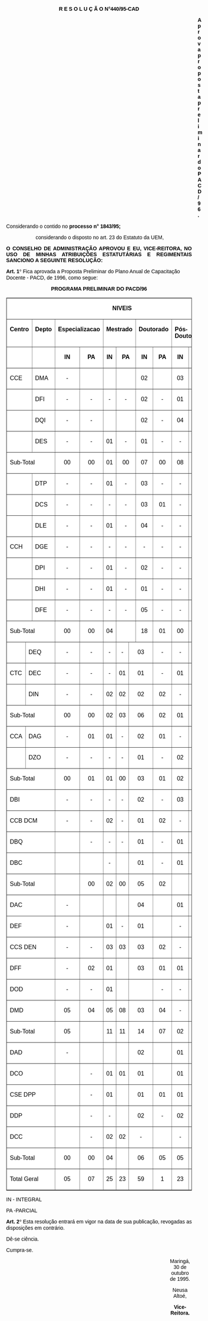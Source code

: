 <BODY TEXT="#000000">

<B><FONT FACE="Arial"><P ALIGN="CENTER">R E S O L U &Ccedil; &Atilde; O N°440/95-CAD</P>
</B><DIR>
<DIR>
<DIR>
<DIR>
<DIR>
<DIR>
<DIR>
<DIR>
<DIR>
<DIR>
<DIR>
<DIR>
<DIR>

<B><P>Aprova proposta preliminar do PACD/96.</P>
</B></DIR>
</DIR>
</DIR>
</DIR>
</DIR>
</DIR>
</DIR>
</DIR>
</DIR>
</DIR>
</DIR>
</DIR>
</DIR>

<P>Considerando o contido no <B>processo n° 1843/95; </P><DIR>
<DIR>

</B><P>considerando o disposto no art. 23 do Estatuto da UEM,</P>
</DIR>
</DIR>

<B><P ALIGN="JUSTIFY">O CONSELHO DE ADMINISTRA&Ccedil;&Atilde;O APROVOU E EU, VICE-REITORA, NO USO DE MINHAS ATRIBUI&Ccedil;&Otilde;ES ESTATUT&Aacute;RIAS E REGIMENTAIS SANCIONO A SEGUINTE RESOLU&Ccedil;&Atilde;O:</P>
</B>
<B><P>Art. 1<FONT FACE="Symbol">&#176;</FONT>
</B> Fica aprovada  a Proposta Preliminar do Plano Anual de Capacita&ccedil;&atilde;o Docente - PACD, de 1996, como segue: </P>

<B><P ALIGN="CENTER">PROGRAMA PRELIMINAR DO PACD/96</P>
</B><P ALIGN="CENTER"></P></FONT>
<TABLE BORDER CELLSPACING=1 WIDTH=583>
<TR><TD VALIGN="TOP" COLSPAN=14 BGCOLOR="#ffffff">
<B><FONT FACE="Arial"><P ALIGN="CENTER">NIVEIS</B></FONT></TD>
</TR>
<TR><TD WIDTH="10%" VALIGN="TOP" COLSPAN=2 BGCOLOR="#ffffff">
<B><FONT FACE="Arial" SIZE=3><P>Centro</B></FONT></TD>
<TD WIDTH="8%" VALIGN="TOP" BGCOLOR="#ffffff">
<B><FONT FACE="Arial" SIZE=3><P>Depto</B></FONT></TD>
<TD WIDTH="20%" VALIGN="TOP" COLSPAN=2 BGCOLOR="#ffffff">
<B><FONT FACE="Arial" SIZE=3><P>Especializacao</B></FONT></TD>
<TD WIDTH="13%" VALIGN="TOP" COLSPAN=3 BGCOLOR="#ffffff">
<B><FONT FACE="Arial" SIZE=3><P>Mestrado</B></FONT></TD>
<TD WIDTH="14%" VALIGN="TOP" COLSPAN=2 BGCOLOR="#ffffff">
<B><FONT FACE="Arial" SIZE=3><P>Doutorado</B></FONT></TD>
<TD WIDTH="20%" VALIGN="TOP" COLSPAN=2 BGCOLOR="#ffffff">
<B><FONT FACE="Arial" SIZE=3><P>P&oacute;s-Doutorado</B></FONT></TD>
<TD WIDTH="16%" VALIGN="TOP" COLSPAN=2 BGCOLOR="#ffffff">
<B><FONT FACE="Arial" SIZE=3><P>Total Geral</B></FONT></TD>
</TR>
<TR><TD WIDTH="10%" VALIGN="TOP" COLSPAN=2 BGCOLOR="#ffffff">&nbsp;</TD>
<TD WIDTH="8%" VALIGN="TOP" BGCOLOR="#ffffff">&nbsp;</TD>
<TD WIDTH="11%" VALIGN="TOP" BGCOLOR="#ffffff">
<B><FONT FACE="Arial"><P ALIGN="CENTER">IN</B></FONT></TD>
<TD WIDTH="9%" VALIGN="TOP" BGCOLOR="#ffffff">
<B><FONT FACE="Arial"><P ALIGN="CENTER">PA</B></FONT></TD>
<TD WIDTH="7%" VALIGN="TOP" BGCOLOR="#ffffff">
<B><FONT FACE="Arial"><P ALIGN="CENTER">IN</B></FONT></TD>
<TD WIDTH="6%" VALIGN="TOP" COLSPAN=2 BGCOLOR="#ffffff">
<B><FONT FACE="Arial"><P ALIGN="CENTER">PA</B></FONT></TD>
<TD WIDTH="7%" VALIGN="TOP" BGCOLOR="#ffffff">
<B><FONT FACE="Arial"><P ALIGN="CENTER">IN</B></FONT></TD>
<TD WIDTH="7%" VALIGN="TOP" BGCOLOR="#ffffff">
<B><FONT FACE="Arial"><P ALIGN="CENTER">PA</B></FONT></TD>
<TD WIDTH="9%" VALIGN="TOP" BGCOLOR="#ffffff">
<B><FONT FACE="Arial"><P ALIGN="CENTER">IN</B></FONT></TD>
<TD WIDTH="10%" VALIGN="TOP" BGCOLOR="#ffffff">
<B><FONT FACE="Arial"><P ALIGN="CENTER">PA</B></FONT></TD>
<TD WIDTH="7%" VALIGN="TOP" BGCOLOR="#ffffff">
<B><FONT FACE="Arial"><P ALIGN="CENTER">IN</B></FONT></TD>
<TD WIDTH="9%" VALIGN="TOP" BGCOLOR="#ffffff">
<B><FONT FACE="Arial"><P ALIGN="CENTER">PA</B></FONT></TD>
</TR>
<TR><TD WIDTH="10%" VALIGN="TOP" COLSPAN=2 BGCOLOR="#ffffff">
<FONT FACE="Arial"><P>CCE</FONT></TD>
<TD WIDTH="8%" VALIGN="TOP" BGCOLOR="#ffffff">
<FONT FACE="Arial"><P>DMA</FONT></TD>
<TD WIDTH="11%" VALIGN="TOP" BGCOLOR="#ffffff">
<FONT FACE="Arial"><P ALIGN="CENTER">-</FONT></TD>
<TD WIDTH="9%" VALIGN="TOP" BGCOLOR="#ffffff">&nbsp;</TD>
<TD WIDTH="7%" VALIGN="TOP" BGCOLOR="#ffffff">&nbsp;</TD>
<TD WIDTH="6%" VALIGN="TOP" COLSPAN=2 BGCOLOR="#ffffff">&nbsp;</TD>
<TD WIDTH="7%" VALIGN="TOP" BGCOLOR="#ffffff">
<FONT FACE="Arial"><P ALIGN="CENTER">02</FONT></TD>
<TD WIDTH="7%" VALIGN="TOP" BGCOLOR="#ffffff">&nbsp;</TD>
<TD WIDTH="9%" VALIGN="TOP" BGCOLOR="#ffffff">
<FONT FACE="Arial"><P ALIGN="CENTER">03</FONT></TD>
<TD WIDTH="10%" VALIGN="TOP" BGCOLOR="#ffffff">
<FONT FACE="Arial"><P ALIGN="CENTER">-</FONT></TD>
<TD WIDTH="7%" VALIGN="TOP" BGCOLOR="#ffffff">
<FONT FACE="Arial"><P ALIGN="CENTER">05</FONT></TD>
<TD WIDTH="9%" VALIGN="TOP" BGCOLOR="#ffffff">
<FONT FACE="Arial"><P ALIGN="CENTER">-</FONT></TD>
</TR>
<TR><TD WIDTH="10%" VALIGN="TOP" COLSPAN=2 BGCOLOR="#ffffff">&nbsp;</TD>
<TD WIDTH="8%" VALIGN="TOP" BGCOLOR="#ffffff">
<FONT FACE="Arial"><P>DFI</FONT></TD>
<TD WIDTH="11%" VALIGN="TOP" BGCOLOR="#ffffff">
<FONT FACE="Arial"><P ALIGN="CENTER">-</FONT></TD>
<TD WIDTH="9%" VALIGN="TOP" BGCOLOR="#ffffff">
<FONT FACE="Arial"><P ALIGN="CENTER">-</FONT></TD>
<TD WIDTH="7%" VALIGN="TOP" BGCOLOR="#ffffff">
<FONT FACE="Arial"><P ALIGN="CENTER">-</FONT></TD>
<TD WIDTH="6%" VALIGN="TOP" COLSPAN=2 BGCOLOR="#ffffff">
<FONT FACE="Arial"><P ALIGN="CENTER">-</FONT></TD>
<TD WIDTH="7%" VALIGN="TOP" BGCOLOR="#ffffff">
<FONT FACE="Arial"><P ALIGN="CENTER">02</FONT></TD>
<TD WIDTH="7%" VALIGN="TOP" BGCOLOR="#ffffff">
<FONT FACE="Arial"><P ALIGN="CENTER">-</FONT></TD>
<TD WIDTH="9%" VALIGN="TOP" BGCOLOR="#ffffff">
<FONT FACE="Arial"><P ALIGN="CENTER">01</FONT></TD>
<TD WIDTH="10%" VALIGN="TOP" BGCOLOR="#ffffff">
<FONT FACE="Arial"><P ALIGN="CENTER">-</FONT></TD>
<TD WIDTH="7%" VALIGN="TOP" BGCOLOR="#ffffff">
<FONT FACE="Arial"><P ALIGN="CENTER">03</FONT></TD>
<TD WIDTH="9%" VALIGN="TOP" BGCOLOR="#ffffff">
<FONT FACE="Arial"><P ALIGN="CENTER">-</FONT></TD>
</TR>
<TR><TD WIDTH="10%" VALIGN="TOP" COLSPAN=2 BGCOLOR="#ffffff">&nbsp;</TD>
<TD WIDTH="8%" VALIGN="TOP" BGCOLOR="#ffffff">
<FONT FACE="Arial"><P>DQI</FONT></TD>
<TD WIDTH="11%" VALIGN="TOP" BGCOLOR="#ffffff">
<FONT FACE="Arial"><P ALIGN="CENTER">-</FONT></TD>
<TD WIDTH="9%" VALIGN="TOP" BGCOLOR="#ffffff">
<FONT FACE="Arial"><P ALIGN="CENTER">-</FONT></TD>
<TD WIDTH="7%" VALIGN="TOP" BGCOLOR="#ffffff">&nbsp;</TD>
<TD WIDTH="6%" VALIGN="TOP" COLSPAN=2 BGCOLOR="#ffffff">&nbsp;</TD>
<TD WIDTH="7%" VALIGN="TOP" BGCOLOR="#ffffff">
<FONT FACE="Arial"><P ALIGN="CENTER">02</FONT></TD>
<TD WIDTH="7%" VALIGN="TOP" BGCOLOR="#ffffff">
<FONT FACE="Arial"><P ALIGN="CENTER">-</FONT></TD>
<TD WIDTH="9%" VALIGN="TOP" BGCOLOR="#ffffff">
<FONT FACE="Arial"><P ALIGN="CENTER">04</FONT></TD>
<TD WIDTH="10%" VALIGN="TOP" BGCOLOR="#ffffff">
<FONT FACE="Arial"><P ALIGN="CENTER">-</FONT></TD>
<TD WIDTH="7%" VALIGN="TOP" BGCOLOR="#ffffff">
<FONT FACE="Arial"><P ALIGN="CENTER">06</FONT></TD>
<TD WIDTH="9%" VALIGN="TOP" BGCOLOR="#ffffff">
<FONT FACE="Arial"><P ALIGN="CENTER">-</FONT></TD>
</TR>
<TR><TD WIDTH="10%" VALIGN="TOP" COLSPAN=2 BGCOLOR="#ffffff">&nbsp;</TD>
<TD WIDTH="8%" VALIGN="TOP" BGCOLOR="#ffffff">
<FONT FACE="Arial"><P>DES</FONT></TD>
<TD WIDTH="11%" VALIGN="TOP" BGCOLOR="#ffffff">
<FONT FACE="Arial"><P ALIGN="CENTER">-</FONT></TD>
<TD WIDTH="9%" VALIGN="TOP" BGCOLOR="#ffffff">
<FONT FACE="Arial"><P ALIGN="CENTER">-</FONT></TD>
<TD WIDTH="7%" VALIGN="TOP" BGCOLOR="#ffffff">
<FONT FACE="Arial"><P ALIGN="CENTER">01</FONT></TD>
<TD WIDTH="6%" VALIGN="TOP" COLSPAN=2 BGCOLOR="#ffffff">
<FONT FACE="Arial"><P ALIGN="CENTER">-</FONT></TD>
<TD WIDTH="7%" VALIGN="TOP" BGCOLOR="#ffffff">
<FONT FACE="Arial"><P ALIGN="CENTER">01</FONT></TD>
<TD WIDTH="7%" VALIGN="TOP" BGCOLOR="#ffffff">
<FONT FACE="Arial"><P ALIGN="CENTER">-</FONT></TD>
<TD WIDTH="9%" VALIGN="TOP" BGCOLOR="#ffffff">
<FONT FACE="Arial"><P ALIGN="CENTER">-</FONT></TD>
<TD WIDTH="10%" VALIGN="TOP" BGCOLOR="#ffffff">
<FONT FACE="Arial"><P ALIGN="CENTER">-</FONT></TD>
<TD WIDTH="7%" VALIGN="TOP" BGCOLOR="#ffffff">
<FONT FACE="Arial"><P ALIGN="CENTER">02</FONT></TD>
<TD WIDTH="9%" VALIGN="TOP" BGCOLOR="#ffffff">
<FONT FACE="Arial"><P ALIGN="CENTER">-</FONT></TD>
</TR>
<TR><TD WIDTH="18%" VALIGN="TOP" COLSPAN=3 BGCOLOR="#ffffff">
<FONT FACE="Arial"><P>Sub-Total</FONT></TD>
<TD WIDTH="11%" VALIGN="TOP" BGCOLOR="#ffffff">
<FONT FACE="Arial"><P ALIGN="CENTER">00</FONT></TD>
<TD WIDTH="9%" VALIGN="TOP" BGCOLOR="#ffffff">
<FONT FACE="Arial"><P ALIGN="CENTER">00</FONT></TD>
<TD WIDTH="7%" VALIGN="TOP" BGCOLOR="#ffffff">
<FONT FACE="Arial"><P ALIGN="CENTER">01</FONT></TD>
<TD WIDTH="6%" VALIGN="TOP" COLSPAN=2 BGCOLOR="#ffffff">
<FONT FACE="Arial"><P ALIGN="CENTER">00</FONT></TD>
<TD WIDTH="7%" VALIGN="TOP" BGCOLOR="#ffffff">
<FONT FACE="Arial"><P ALIGN="CENTER">07</FONT></TD>
<TD WIDTH="7%" VALIGN="TOP" BGCOLOR="#ffffff">
<FONT FACE="Arial"><P ALIGN="CENTER">00</FONT></TD>
<TD WIDTH="9%" VALIGN="TOP" BGCOLOR="#ffffff">
<FONT FACE="Arial"><P ALIGN="CENTER">08</FONT></TD>
<TD WIDTH="10%" VALIGN="TOP" BGCOLOR="#ffffff">
<FONT FACE="Arial"><P ALIGN="CENTER">00</FONT></TD>
<TD WIDTH="7%" VALIGN="TOP" BGCOLOR="#ffffff">
<FONT FACE="Arial"><P ALIGN="CENTER">16</FONT></TD>
<TD WIDTH="9%" VALIGN="TOP" BGCOLOR="#ffffff">
<FONT FACE="Arial"><P ALIGN="CENTER">00</FONT></TD>
</TR>
<TR><TD WIDTH="10%" VALIGN="TOP" COLSPAN=2 BGCOLOR="#ffffff">&nbsp;</TD>
<TD WIDTH="8%" VALIGN="TOP" BGCOLOR="#ffffff">
<FONT FACE="Arial"><P>DTP</FONT></TD>
<TD WIDTH="11%" VALIGN="TOP" BGCOLOR="#ffffff">
<FONT FACE="Arial"><P ALIGN="CENTER">-</FONT></TD>
<TD WIDTH="9%" VALIGN="TOP" BGCOLOR="#ffffff">
<FONT FACE="Arial"><P ALIGN="CENTER">-</FONT></TD>
<TD WIDTH="7%" VALIGN="TOP" BGCOLOR="#ffffff">
<FONT FACE="Arial"><P ALIGN="CENTER">01</FONT></TD>
<TD WIDTH="6%" VALIGN="TOP" COLSPAN=2 BGCOLOR="#ffffff">
<FONT FACE="Arial"><P ALIGN="CENTER">-</FONT></TD>
<TD WIDTH="7%" VALIGN="TOP" BGCOLOR="#ffffff">
<FONT FACE="Arial"><P ALIGN="CENTER">03</FONT></TD>
<TD WIDTH="7%" VALIGN="TOP" BGCOLOR="#ffffff">
<FONT FACE="Arial"><P ALIGN="CENTER">-</FONT></TD>
<TD WIDTH="9%" VALIGN="TOP" BGCOLOR="#ffffff">
<FONT FACE="Arial"><P ALIGN="CENTER">-</FONT></TD>
<TD WIDTH="10%" VALIGN="TOP" BGCOLOR="#ffffff">
<FONT FACE="Arial"><P ALIGN="CENTER">-</FONT></TD>
<TD WIDTH="7%" VALIGN="TOP" BGCOLOR="#ffffff">
<FONT FACE="Arial"><P ALIGN="CENTER">04</FONT></TD>
<TD WIDTH="9%" VALIGN="TOP" BGCOLOR="#ffffff">
<FONT FACE="Arial"><P ALIGN="CENTER">-</FONT></TD>
</TR>
<TR><TD WIDTH="10%" VALIGN="TOP" COLSPAN=2 BGCOLOR="#ffffff">&nbsp;</TD>
<TD WIDTH="8%" VALIGN="TOP" BGCOLOR="#ffffff">
<FONT FACE="Arial"><P>DCS</FONT></TD>
<TD WIDTH="11%" VALIGN="TOP" BGCOLOR="#ffffff">
<FONT FACE="Arial"><P ALIGN="CENTER">-</FONT></TD>
<TD WIDTH="9%" VALIGN="TOP" BGCOLOR="#ffffff">
<FONT FACE="Arial"><P ALIGN="CENTER">-</FONT></TD>
<TD WIDTH="7%" VALIGN="TOP" BGCOLOR="#ffffff">
<FONT FACE="Arial"><P ALIGN="CENTER">-</FONT></TD>
<TD WIDTH="6%" VALIGN="TOP" COLSPAN=2 BGCOLOR="#ffffff">
<FONT FACE="Arial"><P ALIGN="CENTER">-</FONT></TD>
<TD WIDTH="7%" VALIGN="TOP" BGCOLOR="#ffffff">
<FONT FACE="Arial"><P ALIGN="CENTER">03</FONT></TD>
<TD WIDTH="7%" VALIGN="TOP" BGCOLOR="#ffffff">
<FONT FACE="Arial"><P ALIGN="CENTER">01</FONT></TD>
<TD WIDTH="9%" VALIGN="TOP" BGCOLOR="#ffffff">
<FONT FACE="Arial"><P ALIGN="CENTER">-</FONT></TD>
<TD WIDTH="10%" VALIGN="TOP" BGCOLOR="#ffffff">
<FONT FACE="Arial"><P ALIGN="CENTER">-</FONT></TD>
<TD WIDTH="7%" VALIGN="TOP" BGCOLOR="#ffffff">
<FONT FACE="Arial"><P ALIGN="CENTER">03</FONT></TD>
<TD WIDTH="9%" VALIGN="TOP" BGCOLOR="#ffffff">
<FONT FACE="Arial"><P ALIGN="CENTER">01</FONT></TD>
</TR>
<TR><TD WIDTH="10%" VALIGN="TOP" COLSPAN=2 BGCOLOR="#ffffff">&nbsp;</TD>
<TD WIDTH="8%" VALIGN="TOP" BGCOLOR="#ffffff">
<FONT FACE="Arial"><P>DLE</FONT></TD>
<TD WIDTH="11%" VALIGN="TOP" BGCOLOR="#ffffff">
<FONT FACE="Arial"><P ALIGN="CENTER">-</FONT></TD>
<TD WIDTH="9%" VALIGN="TOP" BGCOLOR="#ffffff">
<FONT FACE="Arial"><P ALIGN="CENTER">-</FONT></TD>
<TD WIDTH="7%" VALIGN="TOP" BGCOLOR="#ffffff">
<FONT FACE="Arial"><P ALIGN="CENTER">01</FONT></TD>
<TD WIDTH="6%" VALIGN="TOP" COLSPAN=2 BGCOLOR="#ffffff">
<FONT FACE="Arial"><P ALIGN="CENTER">-</FONT></TD>
<TD WIDTH="7%" VALIGN="TOP" BGCOLOR="#ffffff">
<FONT FACE="Arial"><P ALIGN="CENTER">04</FONT></TD>
<TD WIDTH="7%" VALIGN="TOP" BGCOLOR="#ffffff">
<FONT FACE="Arial"><P ALIGN="CENTER">-</FONT></TD>
<TD WIDTH="9%" VALIGN="TOP" BGCOLOR="#ffffff">
<FONT FACE="Arial"><P ALIGN="CENTER">-</FONT></TD>
<TD WIDTH="10%" VALIGN="TOP" BGCOLOR="#ffffff">
<FONT FACE="Arial"><P ALIGN="CENTER">-</FONT></TD>
<TD WIDTH="7%" VALIGN="TOP" BGCOLOR="#ffffff">
<FONT FACE="Arial"><P ALIGN="CENTER">05</FONT></TD>
<TD WIDTH="9%" VALIGN="TOP" BGCOLOR="#ffffff">
<FONT FACE="Arial"><P ALIGN="CENTER">-</FONT></TD>
</TR>
<TR><TD WIDTH="10%" VALIGN="TOP" COLSPAN=2 BGCOLOR="#ffffff">
<FONT FACE="Arial"><P>CCH</FONT></TD>
<TD WIDTH="8%" VALIGN="TOP" BGCOLOR="#ffffff">
<FONT FACE="Arial"><P>DGE</FONT></TD>
<TD WIDTH="11%" VALIGN="TOP" BGCOLOR="#ffffff">
<FONT FACE="Arial"><P ALIGN="CENTER">-</FONT></TD>
<TD WIDTH="9%" VALIGN="TOP" BGCOLOR="#ffffff">
<FONT FACE="Arial"><P ALIGN="CENTER">-</FONT></TD>
<TD WIDTH="7%" VALIGN="TOP" BGCOLOR="#ffffff">
<FONT FACE="Arial"><P ALIGN="CENTER">-</FONT></TD>
<TD WIDTH="6%" VALIGN="TOP" COLSPAN=2 BGCOLOR="#ffffff">
<FONT FACE="Arial"><P ALIGN="CENTER">-</FONT></TD>
<TD WIDTH="7%" VALIGN="TOP" BGCOLOR="#ffffff">
<FONT FACE="Arial"><P ALIGN="CENTER">-</FONT></TD>
<TD WIDTH="7%" VALIGN="TOP" BGCOLOR="#ffffff">
<FONT FACE="Arial"><P ALIGN="CENTER">-</FONT></TD>
<TD WIDTH="9%" VALIGN="TOP" BGCOLOR="#ffffff">
<FONT FACE="Arial"><P ALIGN="CENTER">-</FONT></TD>
<TD WIDTH="10%" VALIGN="TOP" BGCOLOR="#ffffff">
<FONT FACE="Arial"><P ALIGN="CENTER">-</FONT></TD>
<TD WIDTH="7%" VALIGN="TOP" BGCOLOR="#ffffff">
<FONT FACE="Arial"><P ALIGN="CENTER">-</FONT></TD>
<TD WIDTH="9%" VALIGN="TOP" BGCOLOR="#ffffff">
<FONT FACE="Arial"><P ALIGN="CENTER">-</FONT></TD>
</TR>
<TR><TD WIDTH="10%" VALIGN="TOP" COLSPAN=2 BGCOLOR="#ffffff">&nbsp;</TD>
<TD WIDTH="8%" VALIGN="TOP" BGCOLOR="#ffffff">
<FONT FACE="Arial"><P>DPI</FONT></TD>
<TD WIDTH="11%" VALIGN="TOP" BGCOLOR="#ffffff">
<FONT FACE="Arial"><P ALIGN="CENTER">-</FONT></TD>
<TD WIDTH="9%" VALIGN="TOP" BGCOLOR="#ffffff">
<FONT FACE="Arial"><P ALIGN="CENTER">-</FONT></TD>
<TD WIDTH="7%" VALIGN="TOP" BGCOLOR="#ffffff">
<FONT FACE="Arial"><P ALIGN="CENTER">01</FONT></TD>
<TD WIDTH="6%" VALIGN="TOP" COLSPAN=2 BGCOLOR="#ffffff">
<FONT FACE="Arial"><P ALIGN="CENTER">-</FONT></TD>
<TD WIDTH="7%" VALIGN="TOP" BGCOLOR="#ffffff">
<FONT FACE="Arial"><P ALIGN="CENTER">02</FONT></TD>
<TD WIDTH="7%" VALIGN="TOP" BGCOLOR="#ffffff">
<FONT FACE="Arial"><P ALIGN="CENTER">-</FONT></TD>
<TD WIDTH="9%" VALIGN="TOP" BGCOLOR="#ffffff">
<FONT FACE="Arial"><P ALIGN="CENTER">-</FONT></TD>
<TD WIDTH="10%" VALIGN="TOP" BGCOLOR="#ffffff">
<FONT FACE="Arial"><P ALIGN="CENTER">-</FONT></TD>
<TD WIDTH="7%" VALIGN="TOP" BGCOLOR="#ffffff">
<FONT FACE="Arial"><P ALIGN="CENTER">03</FONT></TD>
<TD WIDTH="9%" VALIGN="TOP" BGCOLOR="#ffffff">
<FONT FACE="Arial"><P ALIGN="CENTER">-</FONT></TD>
</TR>
<TR><TD WIDTH="10%" VALIGN="TOP" COLSPAN=2 BGCOLOR="#ffffff">&nbsp;</TD>
<TD WIDTH="8%" VALIGN="TOP" BGCOLOR="#ffffff">
<FONT FACE="Arial"><P>DHI</FONT></TD>
<TD WIDTH="11%" VALIGN="TOP" BGCOLOR="#ffffff">
<FONT FACE="Arial"><P ALIGN="CENTER">-</FONT></TD>
<TD WIDTH="9%" VALIGN="TOP" BGCOLOR="#ffffff">
<FONT FACE="Arial"><P ALIGN="CENTER">-</FONT></TD>
<TD WIDTH="7%" VALIGN="TOP" BGCOLOR="#ffffff">
<FONT FACE="Arial"><P ALIGN="CENTER">01</FONT></TD>
<TD WIDTH="6%" VALIGN="TOP" COLSPAN=2 BGCOLOR="#ffffff">
<FONT FACE="Arial"><P ALIGN="CENTER">-</FONT></TD>
<TD WIDTH="7%" VALIGN="TOP" BGCOLOR="#ffffff">
<FONT FACE="Arial"><P ALIGN="CENTER">01</FONT></TD>
<TD WIDTH="7%" VALIGN="TOP" BGCOLOR="#ffffff">
<FONT FACE="Arial"><P ALIGN="CENTER">-</FONT></TD>
<TD WIDTH="9%" VALIGN="TOP" BGCOLOR="#ffffff">
<FONT FACE="Arial"><P ALIGN="CENTER">-</FONT></TD>
<TD WIDTH="10%" VALIGN="TOP" BGCOLOR="#ffffff">
<FONT FACE="Arial"><P ALIGN="CENTER">-</FONT></TD>
<TD WIDTH="7%" VALIGN="TOP" BGCOLOR="#ffffff">
<FONT FACE="Arial"><P ALIGN="CENTER">02</FONT></TD>
<TD WIDTH="9%" VALIGN="TOP" BGCOLOR="#ffffff">
<FONT FACE="Arial"><P ALIGN="CENTER">-</FONT></TD>
</TR>
<TR><TD WIDTH="10%" VALIGN="TOP" COLSPAN=2 BGCOLOR="#ffffff">&nbsp;</TD>
<TD WIDTH="8%" VALIGN="TOP" BGCOLOR="#ffffff">
<FONT FACE="Arial"><P>DFE</FONT></TD>
<TD WIDTH="11%" VALIGN="TOP" BGCOLOR="#ffffff">
<FONT FACE="Arial"><P ALIGN="CENTER">-</FONT></TD>
<TD WIDTH="9%" VALIGN="TOP" BGCOLOR="#ffffff">
<FONT FACE="Arial"><P ALIGN="CENTER">-</FONT></TD>
<TD WIDTH="7%" VALIGN="TOP" BGCOLOR="#ffffff">
<FONT FACE="Arial"><P ALIGN="CENTER">-</FONT></TD>
<TD WIDTH="6%" VALIGN="TOP" COLSPAN=2 BGCOLOR="#ffffff">
<FONT FACE="Arial"><P ALIGN="CENTER">-</FONT></TD>
<TD WIDTH="7%" VALIGN="TOP" BGCOLOR="#ffffff">
<FONT FACE="Arial"><P ALIGN="CENTER">05</FONT></TD>
<TD WIDTH="7%" VALIGN="TOP" BGCOLOR="#ffffff">
<FONT FACE="Arial"><P ALIGN="CENTER">-</FONT></TD>
<TD WIDTH="9%" VALIGN="TOP" BGCOLOR="#ffffff">
<FONT FACE="Arial"><P ALIGN="CENTER">-</FONT></TD>
<TD WIDTH="10%" VALIGN="TOP" BGCOLOR="#ffffff">
<FONT FACE="Arial"><P ALIGN="CENTER">-</FONT></TD>
<TD WIDTH="7%" VALIGN="TOP" BGCOLOR="#ffffff">
<FONT FACE="Arial"><P ALIGN="CENTER">05</FONT></TD>
<TD WIDTH="9%" VALIGN="TOP" BGCOLOR="#ffffff">
<FONT FACE="Arial"><P ALIGN="CENTER">-</FONT></TD>
</TR>
<TR><TD WIDTH="18%" VALIGN="TOP" COLSPAN=3 BGCOLOR="#ffffff">
<FONT FACE="Arial"><P>Sub-Total</FONT></TD>
<TD WIDTH="11%" VALIGN="TOP" BGCOLOR="#ffffff">
<FONT FACE="Arial"><P ALIGN="CENTER">00</FONT></TD>
<TD WIDTH="9%" VALIGN="TOP" BGCOLOR="#ffffff">
<FONT FACE="Arial"><P ALIGN="CENTER">00</FONT></TD>
<TD WIDTH="7%" VALIGN="TOP" BGCOLOR="#ffffff">
<FONT FACE="Arial"><P ALIGN="CENTER">04</FONT></TD>
<TD WIDTH="6%" VALIGN="TOP" COLSPAN=2 BGCOLOR="#ffffff">&nbsp;</TD>
<TD WIDTH="7%" VALIGN="TOP" BGCOLOR="#ffffff">
<FONT FACE="Arial"><P ALIGN="CENTER">18</FONT></TD>
<TD WIDTH="7%" VALIGN="TOP" BGCOLOR="#ffffff">
<FONT FACE="Arial"><P ALIGN="CENTER">01</FONT></TD>
<TD WIDTH="9%" VALIGN="TOP" BGCOLOR="#ffffff">
<FONT FACE="Arial"><P ALIGN="CENTER">00</FONT></TD>
<TD WIDTH="10%" VALIGN="TOP" BGCOLOR="#ffffff">
<FONT FACE="Arial"><P ALIGN="CENTER">00</FONT></TD>
<TD WIDTH="7%" VALIGN="TOP" BGCOLOR="#ffffff">
<FONT FACE="Arial"><P ALIGN="CENTER">22</FONT></TD>
<TD WIDTH="9%" VALIGN="TOP" BGCOLOR="#ffffff">
<FONT FACE="Arial"><P ALIGN="CENTER">01</FONT></TD>
</TR>
<TR><TD WIDTH="10%" VALIGN="TOP" BGCOLOR="#ffffff">&nbsp;</TD>
<TD WIDTH="8%" VALIGN="TOP" COLSPAN=2 BGCOLOR="#ffffff">
<FONT FACE="Arial"><P>DEQ</FONT></TD>
<TD WIDTH="11%" VALIGN="TOP" BGCOLOR="#ffffff">
<FONT FACE="Arial"><P ALIGN="CENTER">-</FONT></TD>
<TD WIDTH="9%" VALIGN="TOP" BGCOLOR="#ffffff">
<FONT FACE="Arial"><P ALIGN="CENTER">-</FONT></TD>
<TD WIDTH="7%" VALIGN="TOP" BGCOLOR="#ffffff">
<FONT FACE="Arial"><P ALIGN="CENTER">-</FONT></TD>
<TD WIDTH="6%" VALIGN="TOP" BGCOLOR="#ffffff">
<FONT FACE="Arial"><P ALIGN="CENTER">-</FONT></TD>
<TD WIDTH="7%" VALIGN="TOP" COLSPAN=2 BGCOLOR="#ffffff">
<FONT FACE="Arial"><P ALIGN="CENTER">03</FONT></TD>
<TD WIDTH="7%" VALIGN="TOP" BGCOLOR="#ffffff">
<FONT FACE="Arial"><P ALIGN="CENTER">-</FONT></TD>
<TD WIDTH="9%" VALIGN="TOP" BGCOLOR="#ffffff">
<FONT FACE="Arial"><P ALIGN="CENTER">-</FONT></TD>
<TD WIDTH="10%" VALIGN="TOP" BGCOLOR="#ffffff">
<FONT FACE="Arial"><P ALIGN="CENTER">-</FONT></TD>
<TD WIDTH="7%" VALIGN="TOP" BGCOLOR="#ffffff">
<FONT FACE="Arial"><P ALIGN="CENTER">03</FONT></TD>
<TD WIDTH="9%" VALIGN="TOP" BGCOLOR="#ffffff">
<FONT FACE="Arial"><P ALIGN="CENTER">-</FONT></TD>
</TR>
<TR><TD WIDTH="10%" VALIGN="TOP" BGCOLOR="#ffffff">
<FONT FACE="Arial"><P>CTC</FONT></TD>
<TD WIDTH="8%" VALIGN="TOP" COLSPAN=2 BGCOLOR="#ffffff">
<FONT FACE="Arial"><P>DEC</FONT></TD>
<TD WIDTH="11%" VALIGN="TOP" BGCOLOR="#ffffff">
<FONT FACE="Arial"><P ALIGN="CENTER">-</FONT></TD>
<TD WIDTH="9%" VALIGN="TOP" BGCOLOR="#ffffff">
<FONT FACE="Arial"><P ALIGN="CENTER">-</FONT></TD>
<TD WIDTH="7%" VALIGN="TOP" BGCOLOR="#ffffff">
<FONT FACE="Arial"><P ALIGN="CENTER">-</FONT></TD>
<TD WIDTH="6%" VALIGN="TOP" BGCOLOR="#ffffff">
<FONT FACE="Arial"><P ALIGN="CENTER">01</FONT></TD>
<TD WIDTH="7%" VALIGN="TOP" COLSPAN=2 BGCOLOR="#ffffff">
<FONT FACE="Arial"><P ALIGN="CENTER">01</FONT></TD>
<TD WIDTH="7%" VALIGN="TOP" BGCOLOR="#ffffff">
<FONT FACE="Arial"><P ALIGN="CENTER">-</FONT></TD>
<TD WIDTH="9%" VALIGN="TOP" BGCOLOR="#ffffff">
<FONT FACE="Arial"><P ALIGN="CENTER">01</FONT></TD>
<TD WIDTH="10%" VALIGN="TOP" BGCOLOR="#ffffff">
<FONT FACE="Arial"><P ALIGN="CENTER">-</FONT></TD>
<TD WIDTH="7%" VALIGN="TOP" BGCOLOR="#ffffff">
<FONT FACE="Arial"><P ALIGN="CENTER">02</FONT></TD>
<TD WIDTH="9%" VALIGN="TOP" BGCOLOR="#ffffff">
<FONT FACE="Arial"><P ALIGN="CENTER">01</FONT></TD>
</TR>
<TR><TD WIDTH="10%" VALIGN="TOP" BGCOLOR="#ffffff">&nbsp;</TD>
<TD WIDTH="8%" VALIGN="TOP" COLSPAN=2 BGCOLOR="#ffffff">
<FONT FACE="Arial"><P>DIN</FONT></TD>
<TD WIDTH="11%" VALIGN="TOP" BGCOLOR="#ffffff">
<FONT FACE="Arial"><P ALIGN="CENTER">-</FONT></TD>
<TD WIDTH="9%" VALIGN="TOP" BGCOLOR="#ffffff">
<FONT FACE="Arial"><P ALIGN="CENTER">-</FONT></TD>
<TD WIDTH="7%" VALIGN="TOP" BGCOLOR="#ffffff">
<FONT FACE="Arial"><P ALIGN="CENTER">02</FONT></TD>
<TD WIDTH="6%" VALIGN="TOP" BGCOLOR="#ffffff">
<FONT FACE="Arial"><P ALIGN="CENTER">02</FONT></TD>
<TD WIDTH="7%" VALIGN="TOP" COLSPAN=2 BGCOLOR="#ffffff">
<FONT FACE="Arial"><P ALIGN="CENTER">02</FONT></TD>
<TD WIDTH="7%" VALIGN="TOP" BGCOLOR="#ffffff">
<FONT FACE="Arial"><P ALIGN="CENTER">02</FONT></TD>
<TD WIDTH="9%" VALIGN="TOP" BGCOLOR="#ffffff">
<FONT FACE="Arial"><P ALIGN="CENTER">-</FONT></TD>
<TD WIDTH="10%" VALIGN="TOP" BGCOLOR="#ffffff">
<FONT FACE="Arial"><P ALIGN="CENTER">-</FONT></TD>
<TD WIDTH="7%" VALIGN="TOP" BGCOLOR="#ffffff">
<FONT FACE="Arial"><P ALIGN="CENTER">04</FONT></TD>
<TD WIDTH="9%" VALIGN="TOP" BGCOLOR="#ffffff">
<FONT FACE="Arial"><P ALIGN="CENTER">04</FONT></TD>
</TR>
<TR><TD WIDTH="18%" VALIGN="TOP" COLSPAN=3 BGCOLOR="#ffffff">
<FONT FACE="Arial"><P>Sub-Total</FONT></TD>
<TD WIDTH="11%" VALIGN="TOP" BGCOLOR="#ffffff">
<FONT FACE="Arial"><P ALIGN="CENTER">00</FONT></TD>
<TD WIDTH="9%" VALIGN="TOP" BGCOLOR="#ffffff">
<FONT FACE="Arial"><P ALIGN="CENTER">00</FONT></TD>
<TD WIDTH="7%" VALIGN="TOP" BGCOLOR="#ffffff">
<FONT FACE="Arial"><P ALIGN="CENTER">02</FONT></TD>
<TD WIDTH="6%" VALIGN="TOP" BGCOLOR="#ffffff">
<FONT FACE="Arial"><P ALIGN="CENTER">03</FONT></TD>
<TD WIDTH="7%" VALIGN="TOP" COLSPAN=2 BGCOLOR="#ffffff">
<FONT FACE="Arial"><P ALIGN="CENTER">06</FONT></TD>
<TD WIDTH="7%" VALIGN="TOP" BGCOLOR="#ffffff">
<FONT FACE="Arial"><P ALIGN="CENTER">02</FONT></TD>
<TD WIDTH="9%" VALIGN="TOP" BGCOLOR="#ffffff">
<FONT FACE="Arial"><P ALIGN="CENTER">01</FONT></TD>
<TD WIDTH="10%" VALIGN="TOP" BGCOLOR="#ffffff">
<FONT FACE="Arial"><P ALIGN="CENTER">00</FONT></TD>
<TD WIDTH="7%" VALIGN="TOP" BGCOLOR="#ffffff">
<FONT FACE="Arial"><P ALIGN="CENTER">09</FONT></TD>
<TD WIDTH="9%" VALIGN="TOP" BGCOLOR="#ffffff">
<FONT FACE="Arial"><P ALIGN="CENTER">05</FONT></TD>
</TR>
<TR><TD WIDTH="10%" VALIGN="TOP" BGCOLOR="#ffffff">
<FONT FACE="Arial"><P>CCA</FONT></TD>
<TD WIDTH="8%" VALIGN="TOP" COLSPAN=2 BGCOLOR="#ffffff">
<FONT FACE="Arial"><P>DAG</FONT></TD>
<TD WIDTH="11%" VALIGN="TOP" BGCOLOR="#ffffff">
<FONT FACE="Arial"><P ALIGN="CENTER">-</FONT></TD>
<TD WIDTH="9%" VALIGN="TOP" BGCOLOR="#ffffff">
<FONT FACE="Arial"><P ALIGN="CENTER">01</FONT></TD>
<TD WIDTH="7%" VALIGN="TOP" BGCOLOR="#ffffff">
<FONT FACE="Arial"><P ALIGN="CENTER">01</FONT></TD>
<TD WIDTH="6%" VALIGN="TOP" BGCOLOR="#ffffff">
<FONT FACE="Arial"><P ALIGN="CENTER">-</FONT></TD>
<TD WIDTH="7%" VALIGN="TOP" COLSPAN=2 BGCOLOR="#ffffff">
<FONT FACE="Arial"><P ALIGN="CENTER">02</FONT></TD>
<TD WIDTH="7%" VALIGN="TOP" BGCOLOR="#ffffff">
<FONT FACE="Arial"><P ALIGN="CENTER">01</FONT></TD>
<TD WIDTH="9%" VALIGN="TOP" BGCOLOR="#ffffff">
<FONT FACE="Arial"><P ALIGN="CENTER">-</FONT></TD>
<TD WIDTH="10%" VALIGN="TOP" BGCOLOR="#ffffff">
<FONT FACE="Arial"><P ALIGN="CENTER">-</FONT></TD>
<TD WIDTH="7%" VALIGN="TOP" BGCOLOR="#ffffff">
<FONT FACE="Arial"><P ALIGN="CENTER">03</FONT></TD>
<TD WIDTH="9%" VALIGN="TOP" BGCOLOR="#ffffff">
<FONT FACE="Arial"><P ALIGN="CENTER">02</FONT></TD>
</TR>
<TR><TD WIDTH="10%" VALIGN="TOP" BGCOLOR="#ffffff">&nbsp;</TD>
<TD WIDTH="8%" VALIGN="TOP" COLSPAN=2 BGCOLOR="#ffffff">
<FONT FACE="Arial"><P>DZO</FONT></TD>
<TD WIDTH="11%" VALIGN="TOP" BGCOLOR="#ffffff">
<FONT FACE="Arial"><P ALIGN="CENTER">-</FONT></TD>
<TD WIDTH="9%" VALIGN="TOP" BGCOLOR="#ffffff">
<FONT FACE="Arial"><P ALIGN="CENTER">-</FONT></TD>
<TD WIDTH="7%" VALIGN="TOP" BGCOLOR="#ffffff">
<FONT FACE="Arial"><P ALIGN="CENTER">-</FONT></TD>
<TD WIDTH="6%" VALIGN="TOP" BGCOLOR="#ffffff">
<FONT FACE="Arial"><P ALIGN="CENTER">-</FONT></TD>
<TD WIDTH="7%" VALIGN="TOP" COLSPAN=2 BGCOLOR="#ffffff">
<FONT FACE="Arial"><P ALIGN="CENTER">01</FONT></TD>
<TD WIDTH="7%" VALIGN="TOP" BGCOLOR="#ffffff">
<FONT FACE="Arial"><P ALIGN="CENTER">-</FONT></TD>
<TD WIDTH="9%" VALIGN="TOP" BGCOLOR="#ffffff">
<FONT FACE="Arial"><P ALIGN="CENTER">02</FONT></TD>
<TD WIDTH="10%" VALIGN="TOP" BGCOLOR="#ffffff">
<FONT FACE="Arial"><P ALIGN="CENTER">-</FONT></TD>
<TD WIDTH="7%" VALIGN="TOP" BGCOLOR="#ffffff">
<FONT FACE="Arial"><P ALIGN="CENTER">03</FONT></TD>
<TD WIDTH="9%" VALIGN="TOP" BGCOLOR="#ffffff">
<FONT FACE="Arial"><P ALIGN="CENTER">-</FONT></TD>
</TR>
<TR><TD WIDTH="18%" VALIGN="TOP" COLSPAN=3 BGCOLOR="#ffffff">
<FONT FACE="Arial"><P>Sub-Total</FONT></TD>
<TD WIDTH="11%" VALIGN="TOP" BGCOLOR="#ffffff">
<FONT FACE="Arial"><P ALIGN="CENTER">00</FONT></TD>
<TD WIDTH="9%" VALIGN="TOP" BGCOLOR="#ffffff">
<FONT FACE="Arial"><P ALIGN="CENTER">01</FONT></TD>
<TD WIDTH="7%" VALIGN="TOP" BGCOLOR="#ffffff">
<FONT FACE="Arial"><P ALIGN="CENTER">01</FONT></TD>
<TD WIDTH="6%" VALIGN="TOP" BGCOLOR="#ffffff">
<FONT FACE="Arial"><P ALIGN="CENTER">00</FONT></TD>
<TD WIDTH="7%" VALIGN="TOP" COLSPAN=2 BGCOLOR="#ffffff">
<FONT FACE="Arial"><P ALIGN="CENTER">03</FONT></TD>
<TD WIDTH="7%" VALIGN="TOP" BGCOLOR="#ffffff">
<FONT FACE="Arial"><P ALIGN="CENTER">01</FONT></TD>
<TD WIDTH="9%" VALIGN="TOP" BGCOLOR="#ffffff">
<FONT FACE="Arial"><P ALIGN="CENTER">02</FONT></TD>
<TD WIDTH="10%" VALIGN="TOP" BGCOLOR="#ffffff">
<FONT FACE="Arial"><P ALIGN="CENTER">00</FONT></TD>
<TD WIDTH="7%" VALIGN="TOP" BGCOLOR="#ffffff">
<FONT FACE="Arial"><P ALIGN="CENTER">06</FONT></TD>
<TD WIDTH="9%" VALIGN="TOP" BGCOLOR="#ffffff">
<FONT FACE="Arial"><P ALIGN="CENTER">02</FONT></TD>
</TR>
<TR><TD WIDTH="18%" VALIGN="TOP" COLSPAN=3 BGCOLOR="#ffffff">
<FONT FACE="Arial"><P>DBI</FONT></TD>
<TD WIDTH="11%" VALIGN="TOP" BGCOLOR="#ffffff">
<FONT FACE="Arial"><P ALIGN="CENTER">-</FONT></TD>
<TD WIDTH="9%" VALIGN="TOP" BGCOLOR="#ffffff">
<FONT FACE="Arial"><P ALIGN="CENTER">-</FONT></TD>
<TD WIDTH="7%" VALIGN="TOP" BGCOLOR="#ffffff">
<FONT FACE="Arial"><P ALIGN="CENTER">-</FONT></TD>
<TD WIDTH="6%" VALIGN="TOP" BGCOLOR="#ffffff">
<FONT FACE="Arial"><P ALIGN="CENTER">-</FONT></TD>
<TD WIDTH="7%" VALIGN="TOP" COLSPAN=2 BGCOLOR="#ffffff">
<FONT FACE="Arial"><P ALIGN="CENTER">02</FONT></TD>
<TD WIDTH="7%" VALIGN="TOP" BGCOLOR="#ffffff">
<FONT FACE="Arial"><P ALIGN="CENTER">-</FONT></TD>
<TD WIDTH="9%" VALIGN="TOP" BGCOLOR="#ffffff">
<FONT FACE="Arial"><P ALIGN="CENTER">03</FONT></TD>
<TD WIDTH="10%" VALIGN="TOP" BGCOLOR="#ffffff">
<FONT FACE="Arial"><P ALIGN="CENTER">-</FONT></TD>
<TD WIDTH="7%" VALIGN="TOP" BGCOLOR="#ffffff">
<FONT FACE="Arial"><P ALIGN="CENTER">05</FONT></TD>
<TD WIDTH="9%" VALIGN="TOP" BGCOLOR="#ffffff">
<FONT FACE="Arial"><P ALIGN="CENTER">-</FONT></TD>
</TR>
<TR><TD WIDTH="18%" VALIGN="TOP" COLSPAN=3 BGCOLOR="#ffffff">
<FONT FACE="Arial"><P>CCB DCM</FONT></TD>
<TD WIDTH="11%" VALIGN="TOP" BGCOLOR="#ffffff">
<FONT FACE="Arial"><P ALIGN="CENTER">-</FONT></TD>
<TD WIDTH="9%" VALIGN="TOP" BGCOLOR="#ffffff">
<FONT FACE="Arial"><P ALIGN="CENTER">-</FONT></TD>
<TD WIDTH="7%" VALIGN="TOP" BGCOLOR="#ffffff">
<FONT FACE="Arial"><P ALIGN="CENTER">02</FONT></TD>
<TD WIDTH="6%" VALIGN="TOP" BGCOLOR="#ffffff">
<FONT FACE="Arial"><P ALIGN="CENTER">-</FONT></TD>
<TD WIDTH="7%" VALIGN="TOP" COLSPAN=2 BGCOLOR="#ffffff">
<FONT FACE="Arial"><P ALIGN="CENTER">01</FONT></TD>
<TD WIDTH="7%" VALIGN="TOP" BGCOLOR="#ffffff">
<FONT FACE="Arial"><P ALIGN="CENTER">02</FONT></TD>
<TD WIDTH="9%" VALIGN="TOP" BGCOLOR="#ffffff">
<FONT FACE="Arial"><P ALIGN="CENTER">-</FONT></TD>
<TD WIDTH="10%" VALIGN="TOP" BGCOLOR="#ffffff">
<FONT FACE="Arial"><P ALIGN="CENTER">-</FONT></TD>
<TD WIDTH="7%" VALIGN="TOP" BGCOLOR="#ffffff">
<FONT FACE="Arial"><P ALIGN="CENTER">03</FONT></TD>
<TD WIDTH="9%" VALIGN="TOP" BGCOLOR="#ffffff">
<FONT FACE="Arial"><P ALIGN="CENTER">02</FONT></TD>
</TR>
<TR><TD WIDTH="18%" VALIGN="TOP" COLSPAN=3 BGCOLOR="#ffffff">
<FONT FACE="Arial"><P>DBQ</FONT></TD>
<TD WIDTH="11%" VALIGN="TOP" BGCOLOR="#ffffff">&nbsp;</TD>
<TD WIDTH="9%" VALIGN="TOP" BGCOLOR="#ffffff">
<FONT FACE="Arial"><P ALIGN="CENTER">-</FONT></TD>
<TD WIDTH="7%" VALIGN="TOP" BGCOLOR="#ffffff">
<FONT FACE="Arial"><P ALIGN="CENTER">-</FONT></TD>
<TD WIDTH="6%" VALIGN="TOP" BGCOLOR="#ffffff">
<FONT FACE="Arial"><P ALIGN="CENTER">-</FONT></TD>
<TD WIDTH="7%" VALIGN="TOP" COLSPAN=2 BGCOLOR="#ffffff">
<FONT FACE="Arial"><P ALIGN="CENTER">01</FONT></TD>
<TD WIDTH="7%" VALIGN="TOP" BGCOLOR="#ffffff">
<FONT FACE="Arial"><P ALIGN="CENTER">-</FONT></TD>
<TD WIDTH="9%" VALIGN="TOP" BGCOLOR="#ffffff">
<FONT FACE="Arial"><P ALIGN="CENTER">01</FONT></TD>
<TD WIDTH="10%" VALIGN="TOP" BGCOLOR="#ffffff">
<FONT FACE="Arial"><P ALIGN="CENTER">-</FONT></TD>
<TD WIDTH="7%" VALIGN="TOP" BGCOLOR="#ffffff">
<FONT FACE="Arial"><P ALIGN="CENTER">02</FONT></TD>
<TD WIDTH="9%" VALIGN="TOP" BGCOLOR="#ffffff">
<FONT FACE="Arial"><P ALIGN="CENTER">-</FONT></TD>
</TR>
<TR><TD WIDTH="18%" VALIGN="TOP" COLSPAN=3 BGCOLOR="#ffffff">
<FONT FACE="Arial"><P>DBC</FONT></TD>
<TD WIDTH="11%" VALIGN="TOP" BGCOLOR="#ffffff">&nbsp;</TD>
<TD WIDTH="9%" VALIGN="TOP" BGCOLOR="#ffffff">&nbsp;</TD>
<TD WIDTH="7%" VALIGN="TOP" BGCOLOR="#ffffff">
<FONT FACE="Arial"><P ALIGN="CENTER">-</FONT></TD>
<TD WIDTH="6%" VALIGN="TOP" BGCOLOR="#ffffff">&nbsp;</TD>
<TD WIDTH="7%" VALIGN="TOP" COLSPAN=2 BGCOLOR="#ffffff">
<FONT FACE="Arial"><P ALIGN="CENTER">01</FONT></TD>
<TD WIDTH="7%" VALIGN="TOP" BGCOLOR="#ffffff">
<FONT FACE="Arial"><P ALIGN="CENTER">-</FONT></TD>
<TD WIDTH="9%" VALIGN="TOP" BGCOLOR="#ffffff">
<FONT FACE="Arial"><P ALIGN="CENTER">01</FONT></TD>
<TD WIDTH="10%" VALIGN="TOP" BGCOLOR="#ffffff">
<FONT FACE="Arial"><P ALIGN="CENTER">-</FONT></TD>
<TD WIDTH="7%" VALIGN="TOP" BGCOLOR="#ffffff">
<FONT FACE="Arial"><P ALIGN="CENTER">02</FONT></TD>
<TD WIDTH="9%" VALIGN="TOP" BGCOLOR="#ffffff">
<FONT FACE="Arial"><P ALIGN="CENTER">-</FONT></TD>
</TR>
<TR><TD WIDTH="18%" VALIGN="TOP" COLSPAN=3 BGCOLOR="#ffffff">
<FONT FACE="Arial"><P>Sub-Total</FONT></TD>
<TD WIDTH="11%" VALIGN="TOP" BGCOLOR="#ffffff">&nbsp;</TD>
<TD WIDTH="9%" VALIGN="TOP" BGCOLOR="#ffffff">
<FONT FACE="Arial"><P ALIGN="CENTER">00</FONT></TD>
<TD WIDTH="7%" VALIGN="TOP" BGCOLOR="#ffffff">
<FONT FACE="Arial"><P ALIGN="CENTER">02</FONT></TD>
<TD WIDTH="6%" VALIGN="TOP" BGCOLOR="#ffffff">
<FONT FACE="Arial"><P ALIGN="CENTER">00</FONT></TD>
<TD WIDTH="7%" VALIGN="TOP" COLSPAN=2 BGCOLOR="#ffffff">
<FONT FACE="Arial"><P ALIGN="CENTER">05</FONT></TD>
<TD WIDTH="7%" VALIGN="TOP" BGCOLOR="#ffffff">
<FONT FACE="Arial"><P ALIGN="CENTER">02</FONT></TD>
<TD WIDTH="9%" VALIGN="TOP" BGCOLOR="#ffffff">&nbsp;</TD>
<TD WIDTH="10%" VALIGN="TOP" BGCOLOR="#ffffff">
<FONT FACE="Arial"><P ALIGN="CENTER">00</FONT></TD>
<TD WIDTH="7%" VALIGN="TOP" BGCOLOR="#ffffff">
<FONT FACE="Arial"><P ALIGN="CENTER">12</FONT></TD>
<TD WIDTH="9%" VALIGN="TOP" BGCOLOR="#ffffff">
<FONT FACE="Arial"><P ALIGN="CENTER">02</FONT></TD>
</TR>
<TR><TD WIDTH="18%" VALIGN="TOP" COLSPAN=3 BGCOLOR="#ffffff">
<FONT FACE="Arial"><P>DAC</FONT></TD>
<TD WIDTH="11%" VALIGN="TOP" BGCOLOR="#ffffff">
<FONT FACE="Arial"><P ALIGN="CENTER">-</FONT></TD>
<TD WIDTH="9%" VALIGN="TOP" BGCOLOR="#ffffff">&nbsp;</TD>
<TD WIDTH="7%" VALIGN="TOP" BGCOLOR="#ffffff">&nbsp;</TD>
<TD WIDTH="6%" VALIGN="TOP" BGCOLOR="#ffffff">&nbsp;</TD>
<TD WIDTH="7%" VALIGN="TOP" COLSPAN=2 BGCOLOR="#ffffff">
<FONT FACE="Arial"><P ALIGN="CENTER">04</FONT></TD>
<TD WIDTH="7%" VALIGN="TOP" BGCOLOR="#ffffff">&nbsp;</TD>
<TD WIDTH="9%" VALIGN="TOP" BGCOLOR="#ffffff">
<FONT FACE="Arial"><P ALIGN="CENTER">01</FONT></TD>
<TD WIDTH="10%" VALIGN="TOP" BGCOLOR="#ffffff">
<FONT FACE="Arial"><P ALIGN="CENTER">-</FONT></TD>
<TD WIDTH="7%" VALIGN="TOP" BGCOLOR="#ffffff">
<FONT FACE="Arial"><P ALIGN="CENTER">05</FONT></TD>
<TD WIDTH="9%" VALIGN="TOP" BGCOLOR="#ffffff">
<FONT FACE="Arial"><P ALIGN="CENTER">-</FONT></TD>
</TR>
<TR><TD WIDTH="18%" VALIGN="TOP" COLSPAN=3 BGCOLOR="#ffffff">
<FONT FACE="Arial"><P>DEF</FONT></TD>
<TD WIDTH="11%" VALIGN="TOP" BGCOLOR="#ffffff">
<FONT FACE="Arial"><P ALIGN="CENTER">-</FONT></TD>
<TD WIDTH="9%" VALIGN="TOP" BGCOLOR="#ffffff">&nbsp;</TD>
<TD WIDTH="7%" VALIGN="TOP" BGCOLOR="#ffffff">
<FONT FACE="Arial"><P ALIGN="CENTER">01</FONT></TD>
<TD WIDTH="6%" VALIGN="TOP" BGCOLOR="#ffffff">
<FONT FACE="Arial"><P ALIGN="CENTER">-</FONT></TD>
<TD WIDTH="7%" VALIGN="TOP" COLSPAN=2 BGCOLOR="#ffffff">
<FONT FACE="Arial"><P ALIGN="CENTER">01</FONT></TD>
<TD WIDTH="7%" VALIGN="TOP" BGCOLOR="#ffffff">&nbsp;</TD>
<TD WIDTH="9%" VALIGN="TOP" BGCOLOR="#ffffff">
<FONT FACE="Arial"><P ALIGN="CENTER">-</FONT></TD>
<TD WIDTH="10%" VALIGN="TOP" BGCOLOR="#ffffff">
<FONT FACE="Arial"><P ALIGN="CENTER">-</FONT></TD>
<TD WIDTH="7%" VALIGN="TOP" BGCOLOR="#ffffff">
<FONT FACE="Arial"><P ALIGN="CENTER">02</FONT></TD>
<TD WIDTH="9%" VALIGN="TOP" BGCOLOR="#ffffff">
<FONT FACE="Arial"><P ALIGN="CENTER">-</FONT></TD>
</TR>
<TR><TD WIDTH="18%" VALIGN="TOP" COLSPAN=3 BGCOLOR="#ffffff">
<FONT FACE="Arial"><P>CCS DEN</FONT></TD>
<TD WIDTH="11%" VALIGN="TOP" BGCOLOR="#ffffff">
<FONT FACE="Arial"><P ALIGN="CENTER">-</FONT></TD>
<TD WIDTH="9%" VALIGN="TOP" BGCOLOR="#ffffff">
<FONT FACE="Arial"><P ALIGN="CENTER">-</FONT></TD>
<TD WIDTH="7%" VALIGN="TOP" BGCOLOR="#ffffff">
<FONT FACE="Arial"><P ALIGN="CENTER">03</FONT></TD>
<TD WIDTH="6%" VALIGN="TOP" BGCOLOR="#ffffff">
<FONT FACE="Arial"><P ALIGN="CENTER">03</FONT></TD>
<TD WIDTH="7%" VALIGN="TOP" COLSPAN=2 BGCOLOR="#ffffff">
<FONT FACE="Arial"><P ALIGN="CENTER">03</FONT></TD>
<TD WIDTH="7%" VALIGN="TOP" BGCOLOR="#ffffff">
<FONT FACE="Arial"><P ALIGN="CENTER">02</FONT></TD>
<TD WIDTH="9%" VALIGN="TOP" BGCOLOR="#ffffff">
<FONT FACE="Arial"><P ALIGN="CENTER">-</FONT></TD>
<TD WIDTH="10%" VALIGN="TOP" BGCOLOR="#ffffff">
<FONT FACE="Arial"><P ALIGN="CENTER">-</FONT></TD>
<TD WIDTH="7%" VALIGN="TOP" BGCOLOR="#ffffff">
<FONT FACE="Arial"><P ALIGN="CENTER">06</FONT></TD>
<TD WIDTH="9%" VALIGN="TOP" BGCOLOR="#ffffff">
<FONT FACE="Arial"><P ALIGN="CENTER">05</FONT></TD>
</TR>
<TR><TD WIDTH="18%" VALIGN="TOP" COLSPAN=3 BGCOLOR="#ffffff">
<FONT FACE="Arial"><P>DFF</FONT></TD>
<TD WIDTH="11%" VALIGN="TOP" BGCOLOR="#ffffff">
<FONT FACE="Arial"><P ALIGN="CENTER">-</FONT></TD>
<TD WIDTH="9%" VALIGN="TOP" BGCOLOR="#ffffff">
<FONT FACE="Arial"><P ALIGN="CENTER">02</FONT></TD>
<TD WIDTH="7%" VALIGN="TOP" BGCOLOR="#ffffff">
<FONT FACE="Arial"><P ALIGN="CENTER">01</FONT></TD>
<TD WIDTH="6%" VALIGN="TOP" BGCOLOR="#ffffff">&nbsp;</TD>
<TD WIDTH="7%" VALIGN="TOP" COLSPAN=2 BGCOLOR="#ffffff">
<FONT FACE="Arial"><P ALIGN="CENTER">03</FONT></TD>
<TD WIDTH="7%" VALIGN="TOP" BGCOLOR="#ffffff">
<FONT FACE="Arial"><P ALIGN="CENTER">01</FONT></TD>
<TD WIDTH="9%" VALIGN="TOP" BGCOLOR="#ffffff">
<FONT FACE="Arial"><P ALIGN="CENTER">01</FONT></TD>
<TD WIDTH="10%" VALIGN="TOP" BGCOLOR="#ffffff">
<FONT FACE="Arial"><P ALIGN="CENTER">-</FONT></TD>
<TD WIDTH="7%" VALIGN="TOP" BGCOLOR="#ffffff">
<FONT FACE="Arial"><P ALIGN="CENTER">05</FONT></TD>
<TD WIDTH="9%" VALIGN="TOP" BGCOLOR="#ffffff">
<FONT FACE="Arial"><P ALIGN="CENTER">03</FONT></TD>
</TR>
<TR><TD WIDTH="18%" VALIGN="TOP" COLSPAN=3 BGCOLOR="#ffffff">
<FONT FACE="Arial"><P>DOD</FONT></TD>
<TD WIDTH="11%" VALIGN="TOP" BGCOLOR="#ffffff">
<FONT FACE="Arial"><P ALIGN="CENTER">-</FONT></TD>
<TD WIDTH="9%" VALIGN="TOP" BGCOLOR="#ffffff">
<FONT FACE="Arial"><P ALIGN="CENTER">-</FONT></TD>
<TD WIDTH="7%" VALIGN="TOP" BGCOLOR="#ffffff">
<FONT FACE="Arial"><P ALIGN="CENTER">01</FONT></TD>
<TD WIDTH="6%" VALIGN="TOP" BGCOLOR="#ffffff">&nbsp;</TD>
<TD WIDTH="7%" VALIGN="TOP" COLSPAN=2 BGCOLOR="#ffffff">&nbsp;</TD>
<TD WIDTH="7%" VALIGN="TOP" BGCOLOR="#ffffff">
<FONT FACE="Arial"><P ALIGN="CENTER">-</FONT></TD>
<TD WIDTH="9%" VALIGN="TOP" BGCOLOR="#ffffff">
<FONT FACE="Arial"><P ALIGN="CENTER">-</FONT></TD>
<TD WIDTH="10%" VALIGN="TOP" BGCOLOR="#ffffff">
<FONT FACE="Arial"><P ALIGN="CENTER">-</FONT></TD>
<TD WIDTH="7%" VALIGN="TOP" BGCOLOR="#ffffff">
<FONT FACE="Arial"><P ALIGN="CENTER">01</FONT></TD>
<TD WIDTH="9%" VALIGN="TOP" BGCOLOR="#ffffff">
<FONT FACE="Arial"><P ALIGN="CENTER">-</FONT></TD>
</TR>
<TR><TD WIDTH="18%" VALIGN="TOP" COLSPAN=3 BGCOLOR="#ffffff">
<FONT FACE="Arial"><P>DMD</FONT></TD>
<TD WIDTH="11%" VALIGN="TOP" BGCOLOR="#ffffff">
<FONT FACE="Arial"><P ALIGN="CENTER">05</FONT></TD>
<TD WIDTH="9%" VALIGN="TOP" BGCOLOR="#ffffff">
<FONT FACE="Arial"><P ALIGN="CENTER">04</FONT></TD>
<TD WIDTH="7%" VALIGN="TOP" BGCOLOR="#ffffff">
<FONT FACE="Arial"><P ALIGN="CENTER">05</FONT></TD>
<TD WIDTH="6%" VALIGN="TOP" BGCOLOR="#ffffff">
<FONT FACE="Arial"><P ALIGN="CENTER">08</FONT></TD>
<TD WIDTH="7%" VALIGN="TOP" COLSPAN=2 BGCOLOR="#ffffff">
<FONT FACE="Arial"><P ALIGN="CENTER">03</FONT></TD>
<TD WIDTH="7%" VALIGN="TOP" BGCOLOR="#ffffff">
<FONT FACE="Arial"><P ALIGN="CENTER">04</FONT></TD>
<TD WIDTH="9%" VALIGN="TOP" BGCOLOR="#ffffff">
<FONT FACE="Arial"><P ALIGN="CENTER">-</FONT></TD>
<TD WIDTH="10%" VALIGN="TOP" BGCOLOR="#ffffff">
<FONT FACE="Arial"><P ALIGN="CENTER">-</FONT></TD>
<TD WIDTH="7%" VALIGN="TOP" BGCOLOR="#ffffff">
<FONT FACE="Arial"><P ALIGN="CENTER">13</FONT></TD>
<TD WIDTH="9%" VALIGN="TOP" BGCOLOR="#ffffff">
<FONT FACE="Arial"><P ALIGN="CENTER">16</FONT></TD>
</TR>
<TR><TD WIDTH="18%" VALIGN="TOP" COLSPAN=3 BGCOLOR="#ffffff">
<FONT FACE="Arial"><P>Sub-Total</FONT></TD>
<TD WIDTH="11%" VALIGN="TOP" BGCOLOR="#ffffff">
<FONT FACE="Arial"><P ALIGN="CENTER">05</FONT></TD>
<TD WIDTH="9%" VALIGN="TOP" BGCOLOR="#ffffff">&nbsp;</TD>
<TD WIDTH="7%" VALIGN="TOP" BGCOLOR="#ffffff">
<FONT FACE="Arial"><P ALIGN="CENTER">11</FONT></TD>
<TD WIDTH="6%" VALIGN="TOP" BGCOLOR="#ffffff">
<FONT FACE="Arial"><P ALIGN="CENTER">11</FONT></TD>
<TD WIDTH="7%" VALIGN="TOP" COLSPAN=2 BGCOLOR="#ffffff">
<FONT FACE="Arial"><P ALIGN="CENTER">14</FONT></TD>
<TD WIDTH="7%" VALIGN="TOP" BGCOLOR="#ffffff">
<FONT FACE="Arial"><P ALIGN="CENTER">07</FONT></TD>
<TD WIDTH="9%" VALIGN="TOP" BGCOLOR="#ffffff">
<FONT FACE="Arial"><P ALIGN="CENTER">02</FONT></TD>
<TD WIDTH="10%" VALIGN="TOP" BGCOLOR="#ffffff">
<FONT FACE="Arial"><P ALIGN="CENTER">00</FONT></TD>
<TD WIDTH="7%" VALIGN="TOP" BGCOLOR="#ffffff">
<FONT FACE="Arial"><P ALIGN="CENTER">32</FONT></TD>
<TD WIDTH="9%" VALIGN="TOP" BGCOLOR="#ffffff">
<FONT FACE="Arial"><P ALIGN="CENTER">24</FONT></TD>
</TR>
<TR><TD WIDTH="18%" VALIGN="TOP" COLSPAN=3 BGCOLOR="#ffffff">
<FONT FACE="Arial"><P>DAD</FONT></TD>
<TD WIDTH="11%" VALIGN="TOP" BGCOLOR="#ffffff">
<FONT FACE="Arial"><P ALIGN="CENTER">-</FONT></TD>
<TD WIDTH="9%" VALIGN="TOP" BGCOLOR="#ffffff">&nbsp;</TD>
<TD WIDTH="7%" VALIGN="TOP" BGCOLOR="#ffffff">&nbsp;</TD>
<TD WIDTH="6%" VALIGN="TOP" BGCOLOR="#ffffff">&nbsp;</TD>
<TD WIDTH="7%" VALIGN="TOP" COLSPAN=2 BGCOLOR="#ffffff">
<FONT FACE="Arial"><P ALIGN="CENTER">02</FONT></TD>
<TD WIDTH="7%" VALIGN="TOP" BGCOLOR="#ffffff">&nbsp;</TD>
<TD WIDTH="9%" VALIGN="TOP" BGCOLOR="#ffffff">
<FONT FACE="Arial"><P ALIGN="CENTER">01</FONT></TD>
<TD WIDTH="10%" VALIGN="TOP" BGCOLOR="#ffffff">
<FONT FACE="Arial"><P ALIGN="CENTER">-</FONT></TD>
<TD WIDTH="7%" VALIGN="TOP" BGCOLOR="#ffffff">
<FONT FACE="Arial"><P ALIGN="CENTER">03</FONT></TD>
<TD WIDTH="9%" VALIGN="TOP" BGCOLOR="#ffffff">
<FONT FACE="Arial"><P ALIGN="CENTER">-</FONT></TD>
</TR>
<TR><TD WIDTH="18%" VALIGN="TOP" COLSPAN=3 BGCOLOR="#ffffff">
<FONT FACE="Arial"><P>DCO</FONT></TD>
<TD WIDTH="11%" VALIGN="TOP" BGCOLOR="#ffffff">&nbsp;</TD>
<TD WIDTH="9%" VALIGN="TOP" BGCOLOR="#ffffff">
<FONT FACE="Arial"><P ALIGN="CENTER">-</FONT></TD>
<TD WIDTH="7%" VALIGN="TOP" BGCOLOR="#ffffff">
<FONT FACE="Arial"><P ALIGN="CENTER">01</FONT></TD>
<TD WIDTH="6%" VALIGN="TOP" BGCOLOR="#ffffff">
<FONT FACE="Arial"><P ALIGN="CENTER">01</FONT></TD>
<TD WIDTH="7%" VALIGN="TOP" COLSPAN=2 BGCOLOR="#ffffff">
<FONT FACE="Arial"><P ALIGN="CENTER">01</FONT></TD>
<TD WIDTH="7%" VALIGN="TOP" BGCOLOR="#ffffff">&nbsp;</TD>
<TD WIDTH="9%" VALIGN="TOP" BGCOLOR="#ffffff">
<FONT FACE="Arial"><P ALIGN="CENTER">01</FONT></TD>
<TD WIDTH="10%" VALIGN="TOP" BGCOLOR="#ffffff">
<FONT FACE="Arial"><P ALIGN="CENTER">-</FONT></TD>
<TD WIDTH="7%" VALIGN="TOP" BGCOLOR="#ffffff">
<FONT FACE="Arial"><P ALIGN="CENTER">03</FONT></TD>
<TD WIDTH="9%" VALIGN="TOP" BGCOLOR="#ffffff">
<FONT FACE="Arial"><P ALIGN="CENTER">01</FONT></TD>
</TR>
<TR><TD WIDTH="18%" VALIGN="TOP" COLSPAN=3 BGCOLOR="#ffffff">
<FONT FACE="Arial"><P>CSE DPP</FONT></TD>
<TD WIDTH="11%" VALIGN="TOP" BGCOLOR="#ffffff">&nbsp;</TD>
<TD WIDTH="9%" VALIGN="TOP" BGCOLOR="#ffffff">
<FONT FACE="Arial"><P ALIGN="CENTER">-</FONT></TD>
<TD WIDTH="7%" VALIGN="TOP" BGCOLOR="#ffffff">
<FONT FACE="Arial"><P ALIGN="CENTER">01</FONT></TD>
<TD WIDTH="6%" VALIGN="TOP" BGCOLOR="#ffffff">&nbsp;</TD>
<TD WIDTH="7%" VALIGN="TOP" COLSPAN=2 BGCOLOR="#ffffff">
<FONT FACE="Arial"><P ALIGN="CENTER">01</FONT></TD>
<TD WIDTH="7%" VALIGN="TOP" BGCOLOR="#ffffff">
<FONT FACE="Arial"><P ALIGN="CENTER">01</FONT></TD>
<TD WIDTH="9%" VALIGN="TOP" BGCOLOR="#ffffff">
<FONT FACE="Arial"><P ALIGN="CENTER">01</FONT></TD>
<TD WIDTH="10%" VALIGN="TOP" BGCOLOR="#ffffff">
<FONT FACE="Arial"><P ALIGN="CENTER">-</FONT></TD>
<TD WIDTH="7%" VALIGN="TOP" BGCOLOR="#ffffff">
<FONT FACE="Arial"><P ALIGN="CENTER">03</FONT></TD>
<TD WIDTH="9%" VALIGN="TOP" BGCOLOR="#ffffff">
<FONT FACE="Arial"><P ALIGN="CENTER">07</FONT></TD>
</TR>
<TR><TD WIDTH="18%" VALIGN="TOP" COLSPAN=3 BGCOLOR="#ffffff">
<FONT FACE="Arial"><P>DDP</FONT></TD>
<TD WIDTH="11%" VALIGN="TOP" BGCOLOR="#ffffff">&nbsp;</TD>
<TD WIDTH="9%" VALIGN="TOP" BGCOLOR="#ffffff">
<FONT FACE="Arial"><P ALIGN="CENTER">-</FONT></TD>
<TD WIDTH="7%" VALIGN="TOP" BGCOLOR="#ffffff">
<FONT FACE="Arial"><P ALIGN="CENTER">-</FONT></TD>
<TD WIDTH="6%" VALIGN="TOP" BGCOLOR="#ffffff">&nbsp;</TD>
<TD WIDTH="7%" VALIGN="TOP" COLSPAN=2 BGCOLOR="#ffffff">
<FONT FACE="Arial"><P ALIGN="CENTER">02</FONT></TD>
<TD WIDTH="7%" VALIGN="TOP" BGCOLOR="#ffffff">
<FONT FACE="Arial"><P ALIGN="CENTER">-</FONT></TD>
<TD WIDTH="9%" VALIGN="TOP" BGCOLOR="#ffffff">
<FONT FACE="Arial"><P ALIGN="CENTER">02</FONT></TD>
<TD WIDTH="10%" VALIGN="TOP" BGCOLOR="#ffffff">
<FONT FACE="Arial"><P ALIGN="CENTER">-</FONT></TD>
<TD WIDTH="7%" VALIGN="TOP" BGCOLOR="#ffffff">
<FONT FACE="Arial"><P ALIGN="CENTER">04</FONT></TD>
<TD WIDTH="9%" VALIGN="TOP" BGCOLOR="#ffffff">
<FONT FACE="Arial"><P ALIGN="CENTER">-</FONT></TD>
</TR>
<TR><TD WIDTH="18%" VALIGN="TOP" COLSPAN=3 BGCOLOR="#ffffff">
<FONT FACE="Arial"><P>DCC</FONT></TD>
<TD WIDTH="11%" VALIGN="TOP" BGCOLOR="#ffffff">&nbsp;</TD>
<TD WIDTH="9%" VALIGN="TOP" BGCOLOR="#ffffff">
<FONT FACE="Arial"><P ALIGN="CENTER">-</FONT></TD>
<TD WIDTH="7%" VALIGN="TOP" BGCOLOR="#ffffff">
<FONT FACE="Arial"><P ALIGN="CENTER">02</FONT></TD>
<TD WIDTH="6%" VALIGN="TOP" BGCOLOR="#ffffff">
<FONT FACE="Arial"><P ALIGN="CENTER">02</FONT></TD>
<TD WIDTH="7%" VALIGN="TOP" COLSPAN=2 BGCOLOR="#ffffff">
<FONT FACE="Arial"><P ALIGN="CENTER">-</FONT></TD>
<TD WIDTH="7%" VALIGN="TOP" BGCOLOR="#ffffff">&nbsp;</TD>
<TD WIDTH="9%" VALIGN="TOP" BGCOLOR="#ffffff">
<FONT FACE="Arial"><P ALIGN="CENTER">-</FONT></TD>
<TD WIDTH="10%" VALIGN="TOP" BGCOLOR="#ffffff">
<FONT FACE="Arial"><P ALIGN="CENTER">-</FONT></TD>
<TD WIDTH="7%" VALIGN="TOP" BGCOLOR="#ffffff">
<FONT FACE="Arial"><P ALIGN="CENTER">02</FONT></TD>
<TD WIDTH="9%" VALIGN="TOP" BGCOLOR="#ffffff">
<FONT FACE="Arial"><P ALIGN="CENTER">06</FONT></TD>
</TR>
<TR><TD WIDTH="18%" VALIGN="TOP" COLSPAN=3 BGCOLOR="#ffffff">
<FONT FACE="Arial"><P>Sub-Total</FONT></TD>
<TD WIDTH="11%" VALIGN="TOP" BGCOLOR="#ffffff">
<FONT FACE="Arial"><P ALIGN="CENTER">00</FONT></TD>
<TD WIDTH="9%" VALIGN="TOP" BGCOLOR="#ffffff">
<FONT FACE="Arial"><P ALIGN="CENTER">00</FONT></TD>
<TD WIDTH="7%" VALIGN="TOP" BGCOLOR="#ffffff">
<FONT FACE="Arial"><P ALIGN="CENTER">04</FONT></TD>
<TD WIDTH="6%" VALIGN="TOP" BGCOLOR="#ffffff">&nbsp;</TD>
<TD WIDTH="7%" VALIGN="TOP" COLSPAN=2 BGCOLOR="#ffffff">
<FONT FACE="Arial"><P ALIGN="CENTER">06</FONT></TD>
<TD WIDTH="7%" VALIGN="TOP" BGCOLOR="#ffffff">
<FONT FACE="Arial"><P ALIGN="CENTER">05</FONT></TD>
<TD WIDTH="9%" VALIGN="TOP" BGCOLOR="#ffffff">
<FONT FACE="Arial"><P ALIGN="CENTER">05</FONT></TD>
<TD WIDTH="10%" VALIGN="TOP" BGCOLOR="#ffffff">
<FONT FACE="Arial"><P ALIGN="CENTER">00</FONT></TD>
<TD WIDTH="7%" VALIGN="TOP" BGCOLOR="#ffffff">
<FONT FACE="Arial"><P ALIGN="CENTER">15</FONT></TD>
<TD WIDTH="9%" VALIGN="TOP" BGCOLOR="#ffffff">
<FONT FACE="Arial"><P ALIGN="CENTER">14</FONT></TD>
</TR>
<TR><TD WIDTH="18%" VALIGN="TOP" COLSPAN=3 BGCOLOR="#ffffff">
<FONT FACE="Arial"><P>Total Geral</FONT></TD>
<TD WIDTH="11%" VALIGN="TOP" BGCOLOR="#ffffff">
<FONT FACE="Arial"><P ALIGN="CENTER">05</FONT></TD>
<TD WIDTH="9%" VALIGN="TOP" BGCOLOR="#ffffff">
<FONT FACE="Arial"><P ALIGN="CENTER">07</FONT></TD>
<TD WIDTH="7%" VALIGN="TOP" BGCOLOR="#ffffff">
<FONT FACE="Arial"><P ALIGN="CENTER">25</FONT></TD>
<TD WIDTH="6%" VALIGN="TOP" BGCOLOR="#ffffff">
<FONT FACE="Arial"><P ALIGN="CENTER">23</FONT></TD>
<TD WIDTH="7%" VALIGN="TOP" COLSPAN=2 BGCOLOR="#ffffff">
<FONT FACE="Arial"><P ALIGN="CENTER">59</FONT></TD>
<TD WIDTH="7%" VALIGN="TOP" BGCOLOR="#ffffff">
<FONT FACE="Arial"><P ALIGN="CENTER">1</FONT></TD>
<TD WIDTH="9%" VALIGN="TOP" BGCOLOR="#ffffff">
<FONT FACE="Arial"><P ALIGN="CENTER">23</FONT></TD>
<TD WIDTH="10%" VALIGN="TOP" BGCOLOR="#ffffff">
<FONT FACE="Arial"><P ALIGN="CENTER">00</FONT></TD>
<TD WIDTH="7%" VALIGN="TOP" BGCOLOR="#ffffff">
<FONT FACE="Arial"><P ALIGN="CENTER">112</FONT></TD>
<TD WIDTH="9%" VALIGN="TOP" BGCOLOR="#ffffff">
<FONT FACE="Arial"><P ALIGN="CENTER">48</FONT></TD>
</TR>
</TABLE>

<FONT FACE="Arial"><P>IN - INTEGRAL</P>
<P>PA -PARCIAL</P>

<B><P ALIGN="JUSTIFY">Art. 2<FONT FACE="Symbol">&#176;</FONT>
</B> Esta resolu&ccedil;&atilde;o entrar&aacute; em vigor na data de sua publica&ccedil;&atilde;o, revogadas as disposi&ccedil;&otilde;es em contr&aacute;rio. </P>
<P ALIGN="JUSTIFY">D&ecirc;-se ci&ecirc;ncia.</P>
<P ALIGN="JUSTIFY">Cumpra-se.</P><DIR>
<DIR>
<DIR>
<DIR>
<DIR>
<DIR>
<DIR>
<DIR>
<DIR>
<DIR>
<DIR>

<P ALIGN="CENTER">Maring&aacute;, 30 de outubro de 1995.</P>
<P ALIGN="CENTER"></P>
<P ALIGN="CENTER">Neusa Alto&eacute;,</P>
<B><P ALIGN="CENTER">Vice-Reitora.</P>
</B></FONT><FONT SIZE=2><P ALIGN="CENTER"></P></DIR>
</DIR>
</DIR>
</DIR>
</DIR>
</DIR>
</DIR>
</DIR>
</DIR>
</DIR>
</DIR>
</FONT></BODY>
